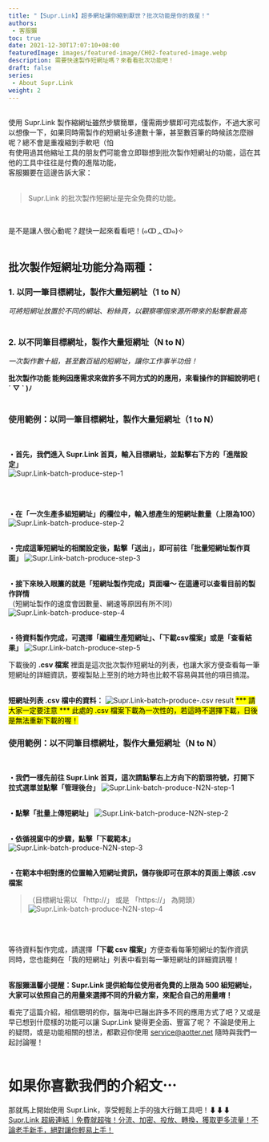 ```yaml
---
title: "【Supr.Link】超多網址讓你縮到厭世？批次功能是你的救星！"
authors:
 - 客服獺
toc: true
date: 2021-12-30T17:07:10+08:00
featuredImage: images/featured-image/CH02-featured-image.webp
description: 需要快速製作短網址嗎？來看看批次功能吧！
draft: false
series:
 - About Supr.Link
weight: 2
---
```

<br>
使用 Supr.Link 製作縮網址雖然步驟簡單，僅需兩步驟即可完成製作，不過大家可以想像一下，如果同時需製作的短網址多達數十筆，甚至數百筆的時候該怎麼辦呢？總不會是重複縮到手軟吧（怕
<br>
有使用過其他縮址工具的朋友們可能會立即聯想到批次製作短網址的功能，這在其他的工具中往往是付費的進階功能，<br>
客服獺要在這邊告訴大家：
<br>
<br>

>Supr.Link 的批次製作短網址是完全免費的功能。
<br>

是不是讓人很心動呢？趕快一起來看看吧！(๑ↀᆺↀ๑)✧
<br>
<br>

## 批次製作短網址功能分為兩種：
### **1. 以同一筆目標網址，製作大量短網址（1 to N）**

*可將短網址放置於不同的網站、粉絲頁，以觀察哪個來源所帶來的點擊數最高*
<br>
<br>

### **2. 以不同筆目標網址，製作大量短網址（N to N）**

*一次製作數十組，甚至數百組的短網址，讓你工作事半功倍！*
<br>

 **批次製作功能 能夠因應需求來做許多不同方式的的應用，來看操作的詳細說明吧  ( ´ ▽ ` )ﾉ**
<br>
<br>

### **使用範例：以同一筆目標網址，製作大量短網址（1 to N）**
<br>

**・首先，我們進入 Supr.Link 首頁，輸入目標網址，並點擊右下方的「進階設定」**
<br>
![Supr.Link-batch-produce-step-1](/static/CH02/CH02PH02.png)
<!-- Test Img Caption
<figure>
  <img src="/CH02/CH02PH02.png" width="600px" height="300px">
  <figcatpion>Supr.Link｜縮短網址操作頁面</figcaption>
</figure>
-->
<br>
<br>

**・在「一次生產多組短網址」的欄位中，輸入想產生的短網址數量（上限為100）**
![Supr.Link-batch-produce-step-2](/static/CH02/CH02PH03.png)
<br>
<br>

**・完成這筆短網址的相關設定後，點擊「送出」，即可前往「批量短網址製作頁面」**
![Supr.Link-batch-produce-step-3](/static/CH02/CH02PH04.png)
<br>
<br>

**・接下來映入眼簾的就是「短網址製作完成」頁面囉～ 在這邊可以查看目前的製作詳情<br>**
（短網址製作的速度會因數量、網速等原因有所不同）
![Supr.Link-batch-produce-step-4](/static/CH02/CH02PH05.png)
<br>
<br>

**・待資料製作完成，可選擇「繼續生產短網址」、「下載csv檔案」或是「查看結果」**
![Supr.Link-batch-produce-step-5](/static/CH02/CH02PH06.png)
<br>

下載後的 **.csv 檔案** 裡面是這次批次製作短網址的列表，也讓大家方便查看每一筆短網址的詳細資訊，要複製貼上至別的地方時也比較不容易與其他的項目搞混。
<br>
<br>

**短網址列表 .csv 檔中的資料：**
![Supr.Link-batch-produce-.csv result](/static/CH02/CH02PH07.png)
<mark>*** 請大家一定要注意 ***
此處的 .csv 檔案下載為一次性的，若這時不選擇下載，日後是無法重新下載的喔！</mark>

### **使用範例：以不同筆目標網址，製作大量短網址（N to N）**
<br>

**・我們一樣先前往 Supr.Link 首頁，這次請點擊右上方向下的箭頭符號，打開下拉式選單並點擊「管理後台」**
![Supr.Link-batch-produce-N2N-step-1](/static/CH02/CH02PH08.png)
<br>
<br>

**・點擊「批量上傳短網址」**
![Supr.Link-batch-produce-N2N-step-2](/static/CH02/CH02PH09.png)
<br>
<br>

**・依循視窗中的步驟，點擊「下載範本」**
![Supr.Link-batch-produce-N2N-step-3](/static/CH02/CH02PH10.png)
<br>
<br>

**・在範本中相對應的位置輸入短網址資訊，儲存後即可在原本的頁面上傳該 .csv 檔案**
<br>

>（目標網址需以 「http://」 或是 「https://」 為開頭）
![Supr.Link-batch-produce-N2N-step-4](/static/CH02/CH02PH11.png)
<br>
<br>

等待資料製作完成，請選擇<strong>「下載 csv 檔案」</strong>方便查看每筆短網址的製作資訊<br>
同時，您也能夠在「我的短網址」列表中看到每一筆短網址的詳細資訊喔！
<br>
<br>

<strong>客服獺溫馨小提醒：Supr.Link 提供給每位使用者免費的上限為 500 組短網址，大家可以依照自己的用量來選擇不同的升級方案，來配合自己的用量唷！</strong>
<br>

看完了這篇介紹，相信聰明的你，腦海中已蹦出許多不同的應用方式了吧？又或是早已想到什麼樣的功能可以讓 Supr.Link 變得更全面、豐富了呢？
不論是使用上的疑問，或是功能相關的想法，都歡迎你使用 service@aotter.net 隨時與我們一起討論喔！
<br>
<br>


# 如果你喜歡我們的介紹文⋯
 那就馬上開始使用 Supr.Link，享受輕鬆上手的強大行銷工具吧！⬇⬇⬇<br>
<a href="https://console.supr.link" target="_blank"> Supr.Link 超級連結｜免費就超強！分流、加密、投放、轉換，獲取更多流量！不論老手新手，絕對讓你輕易上手！</a>
<br>
<br>